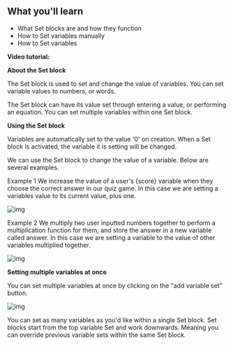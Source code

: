 ## What you'll learn

- What Set blocks are and how they function
- How to Set variables manually
- How to Set variables 

**Video tutorial:**

**About the Set block**

The Set block is used to set and change the value of variables. You can set variable values to numbers, or words. 

The Set block can have its value set through entering a value, or performing an equation. You can set multiple variables within one Set block.



**Using the Set block** 

Variables are automatically set to the value '0' on creation. When a Set block is activated, the variable it is setting will be changed.

We can use the Set block to change the value of a variable. Below are several examples.

Example 1 We increase the value of a user's {score} variable when they choose the correct answer in our quiz game. In this case we are setting a variables value to its current value, plus one. 

![img](https://i.imgur.com/qC3FM6v.png)

Example 2 We multiply two user inputted numbers together to perform a multiplication function for them, and store the answer in a new variable called answer. In this case we are setting a variable to the value of other variables multiplied together.

![img](https://i.imgur.com/qRiF6I2.png)

**Setting multiple variables at once**

You can set multiple variables at once by clicking on the "add variable set" button.

![img](https://i.imgur.com/e6yLNtz.png)

You can set as many variables as you'd like within a single Set block. Set blocks start from the top variable Set and work downwards. Meaning you can override previous variable sets within the same Set block.
